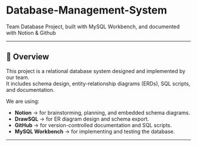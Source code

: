 # Database-Management-System
Team Database Project, built with MySQL Workbench, and documented with Notion &amp; Github

---

## 📌 Overview
This project is a relational database system designed and implemented by our team.  
It includes schema design, entity-relationship diagrams (ERDs), SQL scripts, and documentation.

We are using:
- **Notion** → for brainstorming, planning, and embedded schema diagrams.  
- **DrawSQL** → for ER diagram design and schema export.  
- **GitHub** → for version-controlled documentation and SQL scripts.  
- **MySQL Workbench** → for implementing and testing the database.  

---
